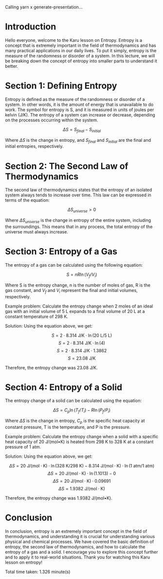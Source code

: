 
Calling yarn x generate-presentation...

# Introduction

Hello everyone, welcome to the Karu lesson on Entropy. Entropy is a concept that is extremely important in the field of thermodynamics and has many practical applications in our daily lives. To put it simply, entropy is the measure of the randomness or disorder of a system. In this lecture, we will be breaking down the concept of entropy into smaller parts to understand it better.

# Section 1: Defining Entropy

Entropy is defined as the measure of the randomness or disorder of a system. In other words, it is the amount of energy that is unavailable to do work. The symbol for entropy is S, and it is measured in units of joules per kelvin (J/K). The entropy of a system can increase or decrease, depending on the processes occurring within the system.

$$\Delta S = S_{final}-S_{initial}$$

Where $\Delta S$ is the change in entropy, and $S_{final}$ and $S_{initial}$ are the final and initial entropies, respectively.

# Section 2: The Second Law of Thermodynamics

The second law of thermodynamics states that the entropy of an isolated system always tends to increase over time. This law can be expressed in terms of the equation:

$$\Delta S_{universe} > 0$$

Where $\Delta S_{universe}$ is the change in entropy of the entire system, including the surroundings. This means that in any process, the total entropy of the universe must always increase. 

# Section 3: Entropy of a Gas

The entropy of a gas can be calculated using the following equation:

$$S=nR\ln(V_f/V_i)$$

Where S is the entropy change, n is the number of moles of gas, R is the gas constant, and $V_f$ and $V_i$ represent the final and initial volumes, respectively. 

Example problem:
Calculate the entropy change when 2 moles of an ideal gas with an initial volume of 5 L expands to a final volume of 20 L at a constant temperature of 298 K.

Solution:
Using the equation above, we get:

$$S= 2\cdot8.314\text{ J/K}\cdot\ln(20\text{ L}/5\text{ L})$$
$$S= 2\cdot8.314\text{ J/K}\cdot\ln(4)$$
$$S= 2\cdot8.314\text{ J/K}\cdot 1.3862$$
$$S= 23.08\text{ J/K}$$

Therefore, the entropy change was 23.08 J/K.

# Section 4: Entropy of a Solid

The entropy change of a solid can be calculated using the equation:

$$\Delta S = C_p\ln(T_f/T_i) - R\ln(P_f/P_i)$$

Where $\Delta S$ is the change in entropy, $C_p$ is the specific heat capacity at constant pressure, T is the temperature, and P is the pressure. 

Example problem:
Calculate the entropy change when a solid with a specific heat capacity of 20 J/(mol•K) is heated from 298 K to 328 K at a constant pressure of 1 atm.

Solution:
Using the equation above, we get:

$$\Delta S = 20\text{ J/(mol}\cdot\text{K)}\cdot\ln(328\text{ K}/298\text{ K}) - 8.314\text{ J/(mol}\cdot\text{K)}\cdot\ln(1\text{ atm}/1\text{ atm})$$
$$\Delta S = 20\text{ J/(mol}\cdot\text{K)}\cdot\ln(1.1013) - 0$$
$$\Delta S = 20\text{ J/(mol}\cdot\text{K)}\cdot 0.09691$$
$$\Delta S = 1.9382\text{ J/(mol}\cdot\text{K)}$$

Therefore, the entropy change was 1.9382 J/(mol•K).

# Conclusion
In conclusion, entropy is an extremely important concept in the field of thermodynamics, and understanding it is crucial for understanding various physical and chemical processes. We have covered the basic definition of entropy, the second law of thermodynamics, and how to calculate the entropy of a gas and a solid. I encourage you to explore this concept further and to apply it to real-world situations. Thank you for watching this Karu lesson on entropy!

Total time taken: 1.326 minute(s)


